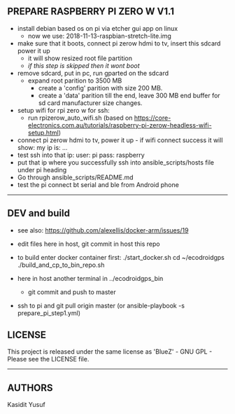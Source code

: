 PREPARE RASPBERRY PI ZERO W V1.1
---------

- install debian based os on pi via etcher gui app on linux
  - now we use: 2018-11-13-raspbian-stretch-lite.img
- make sure that it boots, connect pi zerow hdmi to tv, insert this sdcard power it up
  - it will show resized root file partition
  - *if this step is skipped then it wont boot*
- remove sdcard, put in pc, run gparted on the sdcard
  - expand root parition to 3500 MB
    - create a 'config' parition with size 200 MB.
    - create a 'data' parition till the end, leave 300 MB end buffer for sd card manufacturer size changes.
- setup wifi for rpi zero w for ssh:
  - run rpizerow_auto_wifi.sh (based on https://core-electronics.com.au/tutorials/raspberry-pi-zerow-headless-wifi-setup.html)
- connect pi zerow hdmi to tv, power it up - if wifi connect success it will show: my ip is: ...
- test ssh into that ip: user: pi pass: raspberry
- put that ip where you successfully ssh into ansible_scripts/hosts file under pi heading
- Go through ansible_scripts/README.md
- test the pi connect bt serial and ble from Android phone

---

DEV and build
-------------

- see also: https://github.com/alexellis/docker-arm/issues/19

- edit files here in host, git commit in host this repo
- to build enter docker container first:
  ./start_docker.sh
  cd ~/ecodroidgps
  ./build_and_cp_to_bin_repo.sh

- here in host another terminal in ../ecodroidgps_bin
  - git commit and push to master

- ssh to pi and git pull origin master (or ansible-playbook -s prepare_pi_step1.yml)


LICENSE
-------

This project is released under the same license as 'BlueZ' - GNU GPL - Please see the LICENSE file.

---

AUTHORS
-------

Kasidit Yusuf